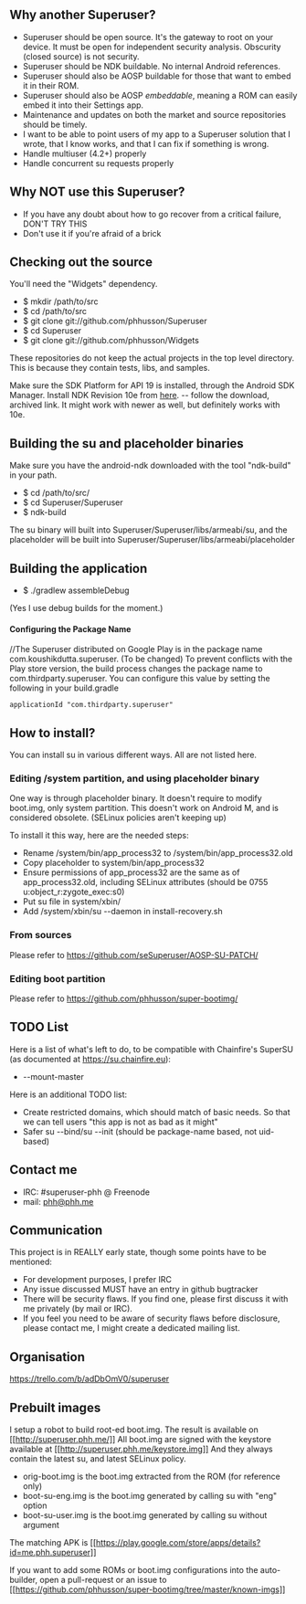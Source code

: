 ## Why another Superuser?
* Superuser should be open source. It's the gateway to root on your device. It must be open for independent security analysis. Obscurity (closed source) is not security.
* Superuser should be NDK buildable. No internal Android references.
* Superuser should also be AOSP buildable for those that want to embed it in their ROM.
* Superuser should also be AOSP _embeddable_, meaning a ROM can easily embed it into their Settings app.
* Maintenance and updates on both the market and source repositories should be timely.
* I want to be able to point users of my app to a Superuser solution that I wrote, that I know works, and that I can fix if something is wrong.
* Handle multiuser (4.2+) properly
* Handle concurrent su requests properly

## Why NOT use this Superuser?
* If you have any doubt about how to go recover from a critical failure, DON'T TRY THIS
* Don't use it if you're afraid of a brick

## Checking out the source

You'll need the "Widgets" dependency.

* $ mkdir /path/to/src
* $ cd /path/to/src
* $ git clone git://github.com/phhusson/Superuser
* $ cd Superuser
* $ git clone git://github.com/phhusson/Widgets

These repositories do not keep the actual projects in the top level directory.
This is because they contain tests, libs, and samples.

Make sure the SDK Platform for API 19 is installed, through the Android SDK Manager.  Install NDK Revision 10e from [here](http://developer.android.com/tools/sdk/ndk/index.html). -- follow the download, archived link. It might work with newer as well, but definitely works with 10e.

## Building the su and placeholder binaries

Make sure you have the android-ndk downloaded with the tool "ndk-build" in your path.

* $ cd /path/to/src/
* $ cd Superuser/Superuser
* $ ndk-build

The su binary will built into Superuser/Superuser/libs/armeabi/su, and the placeholder will be built into Superuser/Superuser/libs/armeabi/placeholder

## Building the application

* $ ./gradlew assembleDebug

(Yes I use debug builds for the moment.)

#### Configuring the Package Name
//The Superuser distributed on Google Play is in the package name com.koushikdutta.superuser. (To be changed)
To prevent conflicts with the Play store version, the build process changes the package
name to com.thirdparty.superuser. You can configure this value by setting the following
in your build.gradle

```
applicationId "com.thirdparty.superuser"
```

## How to install?

You can install su in various different ways. All are not listed here.

### Editing /system partition, and using placeholder binary

One way is through placeholder binary. It doesn't require to modify boot.img, only system partition.
This doesn't work on Android M, and is considered obsolete. (SELinux policies aren't keeping up)

To install it this way, here are the needed steps:
- Rename /system/bin/app_process32 to /system/bin/app_process32.old
- Copy placeholder to system/bin/app_process32
- Ensure permissions of app_process32 are the same as of app_process32.old, including SELinux attributes (should be 0755 u:object_r:zygote_exec:s0)
- Put su file in system/xbin/
- Add /system/xbin/su --daemon in install-recovery.sh

### From sources

Please refer to https://github.com/seSuperuser/AOSP-SU-PATCH/

### Editing boot partition

Please refer to https://github.com/phhusson/super-bootimg/


## TODO List

Here is a list of what's left to do, to be compatible with Chainfire's SuperSU (as documented at https://su.chainfire.eu):
- --mount-master

Here is an additional TODO list:
- Create restricted domains, which should match of basic needs. So that we can tell users "this app is not as bad as it might"
- Safer su --bind/su --init (should be package-name based, not uid-based)


## Contact me
* IRC: #superuser-phh @ Freenode
* mail: phh@phh.me

## Communication

This project is in REALLY early state, though some points have to be mentioned:
* For development purposes, I prefer IRC
* Any issue discussed MUST have an entry in github bugtracker
* There will be security flaws. If you find one, please first discuss it with me privately (by mail or IRC).
* If you feel you need to be aware of security flaws before disclosure, please contact me, I might create a dedicated mailing list.


## Organisation

https://trello.com/b/adDbOmV0/superuser

## Prebuilt images

I setup a robot to build root-ed boot.img. The result is available on [[http://superuser.phh.me/]]
All boot.img are signed with the keystore available at [[http://superuser.phh.me/keystore.img]]
And they always contain the latest su, and latest SELinux policy.
- orig-boot.img is the boot.img extracted from the ROM (for reference only)
- boot-su-eng.img is the boot.img generated by calling su with "eng" option
- boot-su-user.img is the boot.img generated by calling su without argument

The matching APK is [[https://play.google.com/store/apps/details?id=me.phh.superuser]]

If you want to add some ROMs or boot.img configurations into the auto-builder, open a pull-request or an issue to [[https://github.com/phhusson/super-bootimg/tree/master/known-imgs]]

